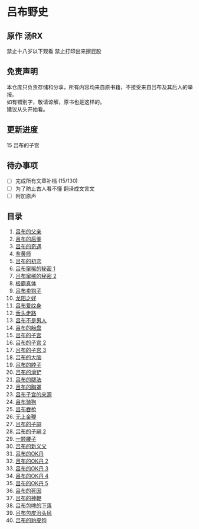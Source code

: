 # 吕布野史

## 原作 汤RX

禁止十八岁以下观看
禁止打印出来擦屁股

## 免责声明

本仓库只负责存储和分享，所有内容均来自原书籍，不接受来自吕布及其后人的举报。  
如有错别字，敬请谅解，原书也是这样的。  
建议从头开始看。

## 更新进度

15 吕布的子宫

## 待办事项

- [ ] 完成所有文章补档 (15/130)
- [ ] 为了防止古人看不懂 翻译成文言文  
- [ ] 附加原声

## 目录

1. [吕布的父亲](content/1.md)
2. [吕布的后爹](content/2.md)
3. [吕布的奇遇](content/3.md)
4. [鉴黄师](content/4.md)
5. [吕布的初恋](content/5.md)
6. [吕布窜稀的秘密 1](content/6.md)
7. [吕布窜稀的秘密 2](content/7.md)
8. [极霸真体](content/8.md)
9. [吕布卖钩子](content/9.md)
10. [龙阳之好](content/10.md)
11. [吕布爱纹身](content/11.md)
12. [舌头走路](content/12.md)
13. [吕布不是男人](content/13.md)
14. [吕布的胎盘](content/14.md)
15. [吕布的子宫](content/15.md)
16. [吕布的子宫 2](content/16.md)
17. [吕布的子宫 3](content/17.md)
18. [吕布的大脑](content/18.md)
19. [吕布的脖子](content/19.md)
20. [吕布的滑铲](content/20.md)
21. [吕布的腿法](content/21.md)
22. [吕布的胸罩](content/22.md)
23. [吕布子宫的来源](content/23.md)
24. [吕布骑狗](content/24.md)
25. [吕布吞枪](content/25.md)
26. [无上金鞭](content/26.md)
27. [吕布的子嗣](content/27.md)
28. [吕布的子嗣 2](content/28.md)
29. [一颗腰子](content/29.md)
30. [吕布的新义父](content/30.md)
31. [吕布的OK丹](content/31.md)
32. [吕布的OK丹 2](content/32.md)
33. [吕布的OK丹 3](content/33.md)
34. [吕布的OK丹 4](content/34.md)
35. [吕布的OK丹 5](content/35.md)
36. [吕布的死因](content/36.md)
37. [吕布的神鞭](content/37.md)
38. [吕布包啤的下落](content/38.md)
39. [吕布包皮治头风](content/39.md)
40. [吕布的豹皮狗](content/40.md)
